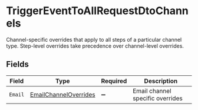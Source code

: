 # TriggerEventToAllRequestDtoChannels

Channel-specific overrides that apply to all steps of a particular channel type. Step-level overrides take precedence over channel-level overrides.


## Fields

| Field                                                                     | Type                                                                      | Required                                                                  | Description                                                               |
| ------------------------------------------------------------------------- | ------------------------------------------------------------------------- | ------------------------------------------------------------------------- | ------------------------------------------------------------------------- |
| `Email`                                                                   | [EmailChannelOverrides](../../Models/Components/EmailChannelOverrides.md) | :heavy_minus_sign:                                                        | Email channel specific overrides                                          |